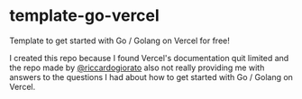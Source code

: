 # template-go-vercel
Template to get started with Go / Golang on Vercel for free!

I created this repo because I found Vercel's documentation quit limited and the repo made by [@riccardogiorato](https://github.com/riccardogiorato/template-go-vercel) also not really providing me with answers to the questions I had about how to get started with Go / Golang on Vercel.
